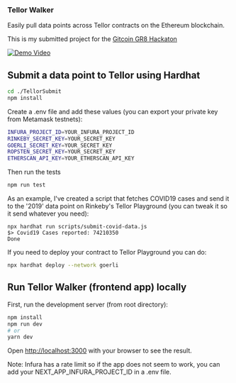 ### Tellor Walker

Easily pull data points across Tellor contracts on the Ethereum blockchain.

This is my submitted project for the [Gitcoin GR8 Hackaton](https://gitcoin.co/issue/tellor-io/usingtellor/29/100024322)

[![Demo Video](https://img.youtube.com/vi/HZfaz6uLmBc/0.jpg)](https://www.youtube.com/watch?v=HZfaz6uLmBc)

## Submit a data point to Tellor using Hardhat
```bash
cd ./TellorSubmit
npm install
```
Create a .env file and add these values (you can export your private key from Metamask testnets):
```bash
INFURA_PROJECT_ID=YOUR_INFURA_PROJECT_ID
RINKEBY_SECRET_KEY=YOUR_SECRET_KEY
GOERLI_SECRET_KEY=YOUR_SECRET_KEY
ROPSTEN_SECRET_KEY=YOUR_SECRET_KEY
ETHERSCAN_API_KEY=YOUR_ETHERSCAN_API_KEY
```

Then run the tests
```bash
npm run test
```

As an example, I've created a script that fetches COVID19 cases and send it to the '2019' data point on Rinkeby's Tellor Playground (you can tweak it so it send whatever you need):
```
npx hardhat run scripts/submit-covid-data.js
$> Covid19 Cases reported: 74210350
Done
```

If you need to deploy your contract to Tellor Playground you can do:
```bash
npx hardhat deploy --network goerli
```

## Run Tellor Walker (frontend app) locally

First, run the development server (from root directory):
```bash
npm install
npm run dev
# or
yarn dev
```

Open [http://localhost:3000](http://localhost:3000) with your browser to see the result.

Note:
Infura has a rate limit so if the app does not seem to work, you can add your NEXT_APP_INFURA_PROJECT_ID in a .env file.

